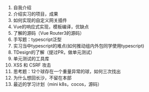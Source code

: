 1. 自我介绍
2. 介绍实习的项目，成果
3. 如何实现的自定义网关插件
4. Vue的响应式实现，模板编译，优缺点
5. 了解的源码（Vue Router3的源码）
6. 手写题：typescript泛型
7. 实习当中typescript的难点(如何推动组内外包同学使用typescript)
8. TDesign的了解（提过PR，做单元测试）
9. 单元测试的工具库
10. XSS 和 CSRF 攻击
11. 思考题：12个球存在一个重量异常的球，如何三次找出
12. 为什么想回长沙，不留在本部
13. 最近的学习计划（mini k8s，cocos，源码）